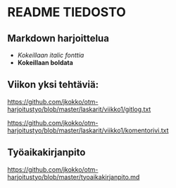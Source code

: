 # README TIEDOSTO
## Markdown harjoittelua
* *Kokeillaan italic fonttia*
* **Kokeillaan boldata**

## Viikon yksi tehtäviä:

https://github.com/jkokko/otm-harjoitustyo/blob/master/laskarit/viikko1/gitlog.txt

https://github.com/jkokko/otm-harjoitustyo/blob/master/laskarit/viikko1/komentorivi.txt

## Työaikakirjanpito
https://github.com/jkokko/otm-harjoitustyo/blob/master/tyoaikakirjanpito.md
